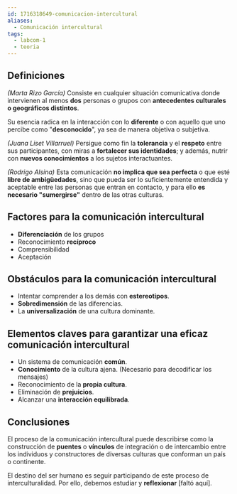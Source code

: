 ```yaml
---
id: 1716318649-comunicacion-intercultural
aliases:
  - Comunicación intercultural
tags:
  - labcom-1
  - teoria
---
```


## Definiciones

*(Marta Rizo García)* Consiste en cualquier situación comunicativa donde intervienen al menos **dos** personas o grupos con **antecedentes culturales o geográficos distintos**.

Su esencia radica en la interacción con lo **diferente** o con aquello que uno percibe como "**desconocido**", ya sea de manera objetiva o subjetiva.

*(Juana Liset Villarruel)* Persigue como fin la **tolerancia** y el **respeto** entre sus participantes, con miras a **fortalecer sus identidades**; y además, nutrir con **nuevos conocimientos** a los sujetos interactuantes.

*(Rodrigo Alsina)* Esta comunicación **no implica que sea perfecta** o que esté **libre de ambigüedades**, sino que pueda ser lo suficientemente entendida y aceptable entre las personas que entran en contacto, y para ello **es necesario "sumergirse"** dentro de las otras culturas.

## Factores para la comunicación intercultural

- **Diferenciación** de los grupos
- Reconocimiento **recíproco**
- Comprensibilidad
- Aceptación

## Obstáculos para la comunicación intercultural

- Intentar comprender a los demás con **estereotipos**.
- **Sobredimensión** de las diferencias.
- La **universalización** de una cultura dominante.

## Elementos claves para garantizar una eficaz comunicación intercultural

- Un sistema de comunicación **común**.
- **Conocimiento** de la cultura ajena. (Necesario para decodificar los mensajes)
- Reconocimiento de la **propia cultura**.
- Eliminación de **prejuicios**.
- Alcanzar una **interacción equilibrada**.

## Conclusiones

El proceso de la comunicación intercultural puede describirse como la construcción de **puentes** o **vínculos** de integración o de intercambio entre los individuos y constructores de diversas culturas que conforman un país o continente.

El destino del ser humano es seguir participando de este proceso de interculturalidad. Por ello, debemos estudiar y **reflexionar** \[faltó aquí\].
